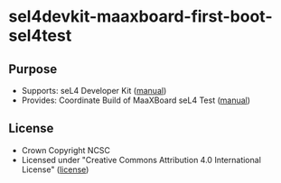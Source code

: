 # sel4devkit-maaxboard-first-boot-sel4test

## Purpose

* Supports: seL4 Developer Kit ([manual]())
* Provides: Coordinate Build of MaaXBoard seL4 Test ([manual](./doc/MANUAL.md))

## License
* Crown Copyright NCSC
* Licensed under "Creative Commons Attribution 4.0 International License"
  ([license](http://creativecommons.org/licenses/by/4.0/))
